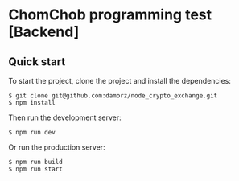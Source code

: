 # ChomChob programming test [Backend]

## Quick start

  To start the project, clone the project and install the dependencies:

```console
$ git clone git@github.com:damorz/node_crypto_exchange.git
$ npm install
```

  Then run the development server:

```console
$ npm run dev
```
Or run the production server:

```console
$ npm run build
$ npm run start
```